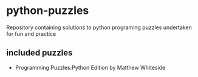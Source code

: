 # python-puzzles

Repository containing solutions to python programing puzzles undertaken for fun and practice

## included puzzles

- Programming Puzzles:Python Edition by Matthew Whiteside
